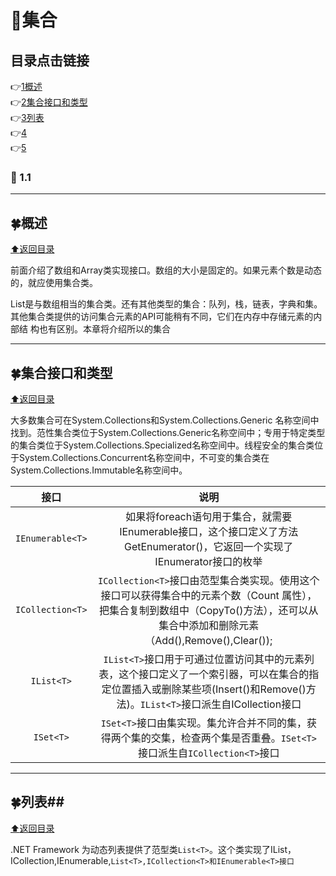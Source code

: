 # :maple_leaf:集合

<p id="title"></p>

## 目录点击链接
:point_right:<a href="#one" >1概述<a><br>
:point_right:<a href="#two" >2集合接口和类型<a><br>
:point_right:<a href="#three">3列表<a><br>
:point_right:<a href="#four" >4<a><br>
:point_right:<a href="#five" >5<a><br>

### :leaves: 1.1  ###

 ***
<p id = "one"></p>  
  
## :four_leaf_clover:概述 ##

<a href="#title">:arrow_up:返回目录</a>

前面介绍了数组和Array类实现接口。数组的大小是固定的。如果元素个数是动态的，就应使用集合类。

List<T>是与数组相当的集合类。还有其他类型的集合：队列，栈，链表，字典和集。其他集合类提供的访问集合元素的API可能稍有不同，它们在内存中存储元素的内部结
构也有区别。本章将介绍所以的集合

***
<p id = "two"></p>  

## :four_leaf_clover:集合接口和类型 ##

<a href="#title">:arrow_up:返回目录</a>

大多数集合可在System.Collections和System.Collections.Generic 名称空间中找到。范性集合类位于System.Collections.Generic名称空间中；专用于特定类型的集合类位于System.Collections.Specialized名称空间中。线程安全的集合类位于System.Collections.Concurrent名称空间中，不可变的集合类在System.Collections.Immutable名称空间中。

| 接口|说明|
|:--:|:--:|
|`IEnumerable<T>`|如果将foreach语句用于集合，就需要IEnumerable接口，这个接口定义了方法GetEnumerator()，它返回一个实现了IEnumerator接口的枚举|
|`ICollection<T>`|`ICollection<T>`接口由范型集合类实现。使用这个接口可以获得集合中的元素个数（Count 属性），把集合复制到数组中（CopyTo()方法），还可以从集合中添加和删除元素（Add(),Remove(),Clear());|
|`IList<T>`|`IList<T>`接口用于可通过位置访问其中的元素列表，这个接口定义了一个索引器，可以在集合的指定位置插入或删除某些项(Insert()和Remove()方法)。`IList<T>`接口派生自ICollection<T>接口|
|`ISet<T>`|`ISet<T>`接口由集实现。集允许合并不同的集，获得两个集的交集，检查两个集是否重叠。`ISet<T>`接口派生自`ICollection<T>`接口

***
<p id = "three"></p>  

## :four_leaf_clover:列表##

<a href="#title">:arrow_up:返回目录</a>

.NET Framework 为动态列表提供了范型类`List<T>`。这个类实现了IList，ICollection,IEnumerable,`List<T>,ICollection<T>和IEnumerable<T>接口`

